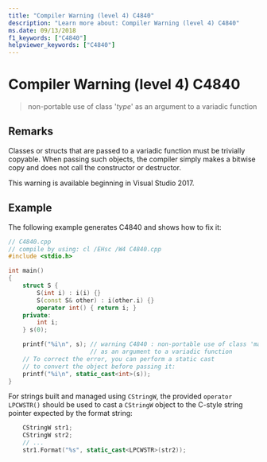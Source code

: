 ```yaml
---
title: "Compiler Warning (level 4) C4840"
description: "Learn more about: Compiler Warning (level 4) C4840"
ms.date: 09/13/2018
f1_keywords: ["C4840"]
helpviewer_keywords: ["C4840"]
---
```

# Compiler Warning (level 4) C4840

> non-portable use of class '*type*' as an argument to a variadic function

## Remarks

Classes or structs that are passed to a variadic function must be trivially copyable. When passing such objects, the compiler simply makes a bitwise copy and does not call the constructor or destructor.

This warning is available beginning in Visual Studio 2017.

## Example

The following example generates C4840 and shows how to fix it:

```cpp
// C4840.cpp
// compile by using: cl /EHsc /W4 C4840.cpp
#include <stdio.h>

int main()
{
    struct S {
        S(int i) : i(i) {}
        S(const S& other) : i(other.i) {}
        operator int() { return i; }
    private:
        int i;
    } s(0);

    printf("%i\n", s); // warning C4840 : non-portable use of class 'main::S'
                       // as an argument to a variadic function
    // To correct the error, you can perform a static cast
    // to convert the object before passing it:
    printf("%i\n", static_cast<int>(s));
}
```

For strings built and managed using `CStringW`, the provided `operator LPCWSTR()` should be used to cast a `CStringW` object to the C-style string pointer expected by the format string:

```cpp
    CStringW str1;
    CStringW str2;
    // ...
    str1.Format("%s", static_cast<LPCWSTR>(str2));
```
